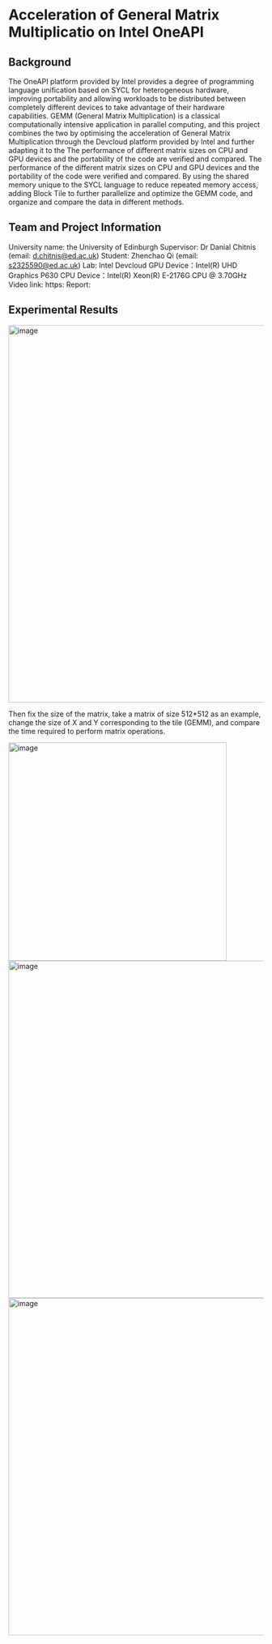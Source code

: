 Acceleration of General Matrix Multiplicatio on Intel OneAPI
============================================================

Background
----------

The OneAPI platform provided by Intel provides a degree of programming language unification based on SYCL for heterogeneous hardware, improving portability and allowing workloads to be distributed between completely different devices to take advantage of their hardware capabilities.
GEMM (General Matrix Multiplication) is a classical computationally intensive application in parallel computing, and this project combines the two by optimising the acceleration of General Matrix Multiplication through the Devcloud platform provided by Intel and further adapting it to the The performance of different matrix sizes on CPU and GPU devices and the portability of the code are verified and compared. The performance of the different matrix sizes on CPU and GPU devices and the portability of the code were verified and compared. By using the shared memory unique to the SYCL language to reduce repeated memory access, adding Block Tile to further parallelize and optimize the GEMM code, and organize and compare the data in different methods.


Team and Project Information
----------------------------
University name: the University of Edinburgh
Supervisor: Dr Danial Chitnis (email: d.chitnis@ed.ac.uk)
Student: Zhenchao Qi (email: s2325590@ed.ac.uk)
Lab: Intel Devcloud 
GPU  Device：Intel(R) UHD Graphics P630
CPU  Device：Intel(R) Xeon(R) E-2176G CPU @ 3.70GHz
Video link: https:
Report: 

Experimental Results
-----------------------
<img width="745" alt="image" src="https://user-images.githubusercontent.com/60191124/184537958-d36f61e5-8bfe-4652-9598-dd565f16ccc3.png">

Then fix the size of the matrix, take a matrix of size 512*512 as an example, change the size of X and Y  corresponding to the tile (GEMM), and compare the time required to perform matrix operations.

<img width="431" alt="image" src="https://user-images.githubusercontent.com/60191124/184538056-7ad7223e-8062-4200-b251-77e1af7764a6.png">


<img width="666" alt="image" src="https://user-images.githubusercontent.com/60191124/184547488-06376f80-c086-46af-acab-687585883a8d.png">
<img width="666" alt="image" src="https://user-images.githubusercontent.com/60191124/184547499-3f3aeaa3-b4aa-45c2-8315-2d651856cc1c.png">



